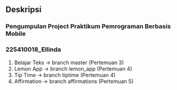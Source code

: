 ## Deskripsi
### Pengumpulan Project Praktikum Pemrograman Berbasis Mobile
### 225410018_Ellinda

1. Belajar Teks -> branch master (Pertemuan 3)
2. Lemon App -> branch lemon_app (Pertemuan 4)
3. Tip Time -> branch tiptime (Pertemuan 4)
4. Affirmation -> branch affirmations (Pertemuan 5)
   
